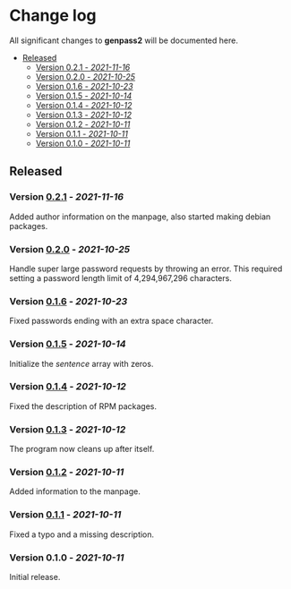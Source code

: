 # Change log

All significant changes to **genpass2** will be documented here.

- [Released](#released)
	- [Version 0.2.1 - *2021-11-16*](#version-021---2021-11-16)
	- [Version 0.2.0 - *2021-10-25*](#version-020---2021-10-25)
	- [Version 0.1.6 - *2021-10-23*](#version-016---2021-10-23)
	- [Version 0.1.5 - *2021-10-14*](#version-015---2021-10-14)
	- [Version 0.1.4 - *2021-10-12*](#version-014---2021-10-12)
	- [Version 0.1.3 - *2021-10-12*](#version-013---2021-10-12)
	- [Version 0.1.2 - *2021-10-11*](#version-012---2021-10-11)
	- [Version 0.1.1 - *2021-10-11*](#version-011---2021-10-11)
	- [Version 0.1.0 - *2021-10-11*](#version-010---2021-10-11)

## Released
### Version [0.2.1](https://github.com/nico-castell/genpass2/releases/tag/0.2.1) - *2021-11-16*
Added author information on the manpage, also started making debian packages.

### Version [0.2.0](https://github.com/nico-castell/genpass2/releases/tag/0.2.0) - *2021-10-25*
Handle super large password requests by throwing an error. This required setting a password length
limit of 4,294,967,296 characters.

### Version [0.1.6](https://github.com/nico-castell/genpass2/releases/tag/0.1.6) - *2021-10-23*
Fixed passwords ending with an extra space character.

### Version [0.1.5](https://github.com/nico-castell/genpass2/releases/tag/0.1.5) - *2021-10-14*
Initialize the *sentence* array with zeros.

### Version [0.1.4](https://github.com/nico-castell/genpass2/releases/tag/0.1.4) - *2021-10-12*
Fixed the description of RPM packages.

### Version [0.1.3](https://github.com/nico-castell/genpass2/releases/tag/0.1.3) - *2021-10-12*
The program now cleans up after itself.

### Version [0.1.2](https://github.com/nico-castell/genpass2/releases/tag/0.1.2) - *2021-10-11*
Added information to the manpage.

### Version [0.1.1](https://github.com/nico-castell/genpass2/releases/tag/0.1.1) - *2021-10-11*
Fixed a typo and a missing description.

### Version 0.1.0 - *2021-10-11*
Initial release.
